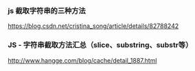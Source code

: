 ### js 截取字符串的三种方法
https://blog.csdn.net/cristina_song/article/details/82788242

### JS - 字符串截取方法汇总（slice、substring、substr等）
http://www.hangge.com/blog/cache/detail_1887.html





